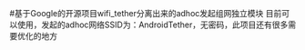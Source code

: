 #基于Google的开源项目wifi_tether分离出来的adhoc发起组网独立模块
目前可以使用，发起的adhoc网络SSID为：AndroidTether，无密码，此项目还有很多需要优化的地方

